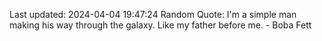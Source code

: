 Last updated: 2024-04-04 19:47:24
Random Quote: I'm a simple man making his way through the galaxy. Like my father before me. - Boba Fett